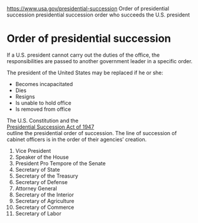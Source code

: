 

https://www.usa.gov/presidential-succession
Order of presidential succession
presidential succession order
who succeeds the U.S. president

Order of presidential succession
================================

If a U.S. president cannot carry out the duties of the office, the responsibilities are passed to another government leader in a specific order.

The president of the United States may be replaced if he or she:

* Becomes incapacitated  
* Dies  
* Resigns  
* Is unable to hold office  
* Is removed from office  

The U.S. Constitution and the  
[Presidential Succession Act of 1947](https://www.senate.gov/about/officers-staff/president-pro-tempore/presidential-succession-act.htm)  
outline the presidential order of succession. The line of succession of cabinet officers is in the order of their agencies’ creation.

1. Vice President  
2. Speaker of the House  
3. President Pro Tempore of the Senate  
4. Secretary of State  
5. Secretary of the Treasury  
6. Secretary of Defense  
7. Attorney General  
8. Secretary of the Interior  
9. Secretary of Agriculture  
10. Secretary of Commerce  
11. Secretary of Labor
